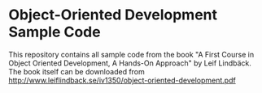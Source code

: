 # Object-Oriented Development Sample Code

This repository contains all sample code from the book "A First Course in Object Oriented Development, 
A Hands-On Approach" by Leif Lindbäck. The book itself can be downloaded from 
http://www.leiflindback.se/iv1350/object-oriented-development.pdf

